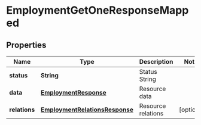 

# EmploymentGetOneResponseMapped


## Properties

| Name | Type | Description | Notes |
|------------ | ------------- | ------------- | -------------|
|**status** | **String** | Status String |  |
|**data** | [**EmploymentResponse**](EmploymentResponse.md) | Resource data |  |
|**relations** | [**EmploymentRelationsResponse**](EmploymentRelationsResponse.md) | Resource relations |  [optional] |




